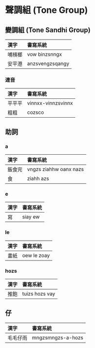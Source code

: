 # 聲調組 (Tone Group)

## 變調組 (Tone Sandhi Group)

| 漢字 | 書寫系統 |
| :--- | :--- |
| 哺檳榔 | vow binzsnngx |
| 安平港 | anzsvengzsqangy |

### 連音

| 漢字 | 書寫系統 |
| :--- | :--- |
| 平平平 | vinnxx-vinnzsvinnx |
| 粗粗 | cozsco |

## 助詞

### a

| 漢字 | 書寫系統 |
| :--- | :--- |
| 飯食完 | vngzs ziahhw oanx nazs |
| 食 | ziahh azs |

### e

| 漢字 | 書寫系統 |
| :--- | :--- |
| 寫 | siay ew |

### le

| 漢字 | 書寫系統 |
| :--- | :--- |
| 畫紙 | oew le zoay |

### hozs

| 漢字 | 書寫系統 |
| :--- | :--- |
| 推飽 | tuizs hozs vay |

## 仔

| 漢字 | 書寫系統 |
| :--- | :--- |
| 毛毛仔雨 | mngzsmngzs-a-hozs |
